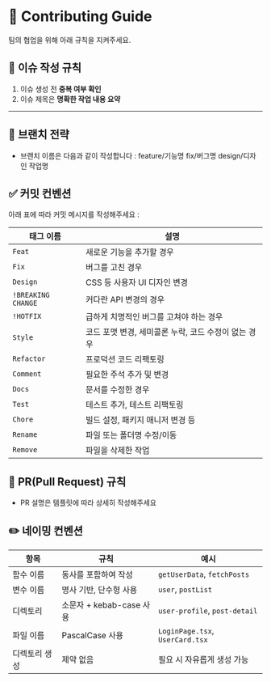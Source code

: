 # 🎵 Contributing Guide

팀의 협업을 위해 아래 규칙을 지켜주세요.

## 📌 이슈 작성 규칙
1. 이슈 생성 전 **중복 여부 확인**
2. 이슈 제목은 **명확한 작업 내용 요약**
---

## 🌿 브랜치 전략
- 브랜치 이름은 다음과 같이 작성합니다 :
  feature/기능명
  fix/버그명
  design/디자인 작업명

## ✅ 커밋 컨벤션
아래 표에 따라 커밋 메시지를 작성해주세요 :

| 태그 이름         | 설명 |
|------------------|------|
| `Feat`           | 새로운 기능을 추가할 경우 |
| `Fix`            | 버그를 고친 경우 |
| `Design`         | CSS 등 사용자 UI 디자인 변경 |
| `!BREAKING CHANGE` | 커다란 API 변경의 경우 |
| `!HOTFIX`        | 급하게 치명적인 버그를 고쳐야 하는 경우 |
| `Style`          | 코드 포맷 변경, 세미콜론 누락, 코드 수정이 없는 경우 |
| `Refactor`       | 프로덕션 코드 리팩토링 |
| `Comment`        | 필요한 주석 추가 및 변경 |
| `Docs`           | 문서를 수정한 경우 |
| `Test`           | 테스트 추가, 테스트 리팩토링 |
| `Chore`          | 빌드 설정, 패키지 매니저 변경 등 |
| `Rename`         | 파일 또는 폴더명 수정/이동 |
| `Remove`         | 파일을 삭제한 작업 |

## 🚀 PR(Pull Request) 규칙
- PR 설명은 템플릿에 따라 상세히 작성해주세요

## ✏️ 네이밍 컨벤션
| 항목         | 규칙                      | 예시                     |
|--------------|---------------------------|--------------------------|
| 함수 이름    | 동사를 포함하여 작성      | `getUserData`, `fetchPosts` |
| 변수 이름    | 명사 기반, 단수형 사용    | `user`, `postList`       |
| 디렉토리     | 소문자 + kebab-case 사용  | `user-profile`, `post-detail` |
| 파일 이름    | PascalCase 사용            | `LoginPage.tsx`, `UserCard.tsx` |
| 디렉토리 생성 | 제약 없음                 | 필요 시 자유롭게 생성 가능 |

